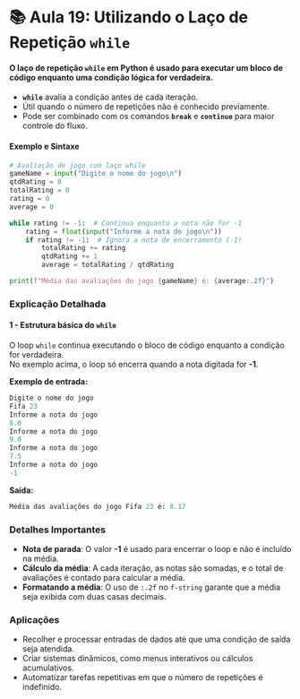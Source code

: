 # 📚 Aula 19: Utilizando o Laço de Repetição `while`

#### O laço de repetição `while` em Python é usado para executar um bloco de código enquanto uma condição lógica for verdadeira.

- **`while`** avalia a condição antes de cada iteração.
- Útil quando o número de repetições não é conhecido previamente.
- Pode ser combinado com os comandos **`break`** e **`continue`** para maior controle do fluxo.

#### Exemplo e Sintaxe

```python
# Avaliação de jogo com laço while
gameName = input("Digite o nome do jogo\n")
qtdRating = 0
totalRating = 0
rating = 0
average = 0

while rating != -1:  # Continua enquanto a nota não for -1
    rating = float(input("Informe a nota do jogo\n"))
    if rating != -1:  # Ignora a nota de encerramento (-1)
        totalRating += rating
        qtdRating += 1
        average = totalRating / qtdRating

print(f"Média das avaliações do jogo {gameName} é: {average:.2f}")
```

### Explicação Detalhada

#### 1 - **Estrutura básica do `while`**

O loop `while` continua executando o bloco de código enquanto a condição for verdadeira.  
No exemplo acima, o loop só encerra quando a nota digitada for **-1**.

**Exemplo de entrada:**

```python
Digite o nome do jogo
Fifa 23
Informe a nota do jogo
8.0
Informe a nota do jogo
9.0
Informe a nota do jogo
7.5
Informe a nota do jogo
-1
```

**Saída:**

```python
Média das avaliações do jogo Fifa 23 é: 8.17
```

### Detalhes Importantes

- **Nota de parada**: O valor **-1** é usado para encerrar o loop e não é incluído na média.
- **Cálculo da média**: A cada iteração, as notas são somadas, e o total de avaliações é contado para calcular a média.
- **Formatando a média**: O uso de `:.2f` no `f-string` garante que a média seja exibida com duas casas decimais.

### Aplicações

- Recolher e processar entradas de dados até que uma condição de saída seja atendida.
- Criar sistemas dinâmicos, como menus interativos ou cálculos acumulativos.
- Automatizar tarefas repetitivas em que o número de repetições é indefinido.
